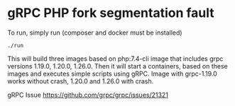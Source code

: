 # gRPC PHP fork segmentation fault
To run, simply run (composer and docker must be installed)
```
./run
```

This will build three images based on php:7.4-cli image that includes grpc versions 1.19.0, 1.20.0, 1.26.0. Then it will start a containers, based on these images and executes simple scripts using gRPC. Image with grpc-1.19.0 works without crash, 1.20.0 and 1.26.0 with crash.

gRPC Issue
https://github.com/grpc/grpc/issues/21321
